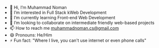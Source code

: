 - 👋 Hi, I’m Muhammad Noman
- 👀 I’m interested in Full Stack kWeb Development
- 🌱 I’m currently learning Front-end Web Development
- 💞️ I’m looking to collaborate on intermediate friendly web-based projects
- 📫 How to reach me muhammadnoman.cs@gmail.com
- 😄 Pronouns: He/Him
- ⚡ Fun fact: "Where I live, you can't use internet or even phone calls"

<!---
Muhammad-Noman-43/Muhammad-Noman-43 is a ✨ special ✨ repository because its `README.md` (this file) appears on your GitHub profile.
You can click the Preview link to take a look at your changes.
--->
